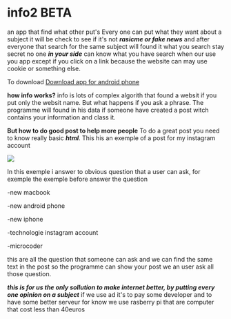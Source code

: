 # info2 BETA
an app that find what other put's
 Every one can put what they want about a subject it will be check to see if it's not ***rasicme or fake news*** and after everyone that search for the same subject will found it
 what you search stay secret no one ***in your side*** can know what you have search when our use you app except if you click on a link
 because the website can may use cookie or something else.
 
 To download
 <a href="https://github.com//Neo0698/info2/raw/master/app-release.apk">Download app for android phone</a>


**how info works?**
info is lots of complex algorith that found a websit if you put only the websit name. But what happens if you ask a phrase. The programme will found in his data if someone have created a post witch contains your information and class it.

**But how to do good post to help more people**
To do a great post you need to know really basic ***html***. This his an exemple of a post for my instagram account

<image src="https://github.com/Neo0698/info2/blob/master/html.PNG">


In this exemple i answer to obvious question that a user can ask, for exemple the exemple before answer the question
  <p>-new macbook</p>
  <p>-new android phone</p>
  <p>-new iphone</p>
  <p>-technologie instagram account</p>
  <p>-microcoder</p>
this are all the question that someone can ask and we can find the same text in the post so the programme can show your post we an user ask all those question.

***this is for us the only sollution to make internet better, by putting every one opinion on a subject***
if we use ad it's to pay some developer and to have some better serveur for know we use rasberry pi that are computer that cost less than 40euros
